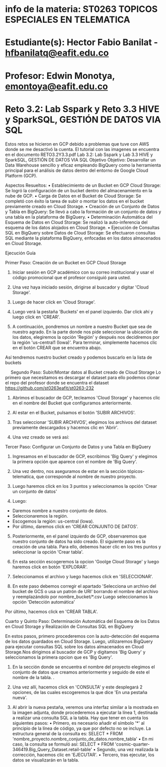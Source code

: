# info de la materia: ST0263 TOPICOS ESPECIALES EN TELEMATICA
#
# Estudiante(s): Hector Fabio Banilat - hfbanilatq@eafit.edu.co
# Profesor: Edwin Monotya, emontoya@eafit.edu.co


# Reto 3.2: Lab Sspark y Reto 3.3 HIVE y SparkSQL, GESTIÓN DE DATOS VIA SQL

Estos retos se hicieron en GCP debido a problemas que tuve con AWS donde se me desactivó la cuenta. El tutorial con las imagenes se encuentra en el documento RETO3.2Y3.3.pdf
Lab 3.2: Lab Sspark y Lab 3.3 HIVE y SparkSQL, GESTIÓN DE DATOS VIA SQL
Objetivo
Objetivo: Desarrollar un Data Warehouse sencillo y eficaz empleando BigQuery como la herramienta principal para el análisis de datos dentro del entorno de Google Cloud Platform (GCP).

Aspectos Resueltos:
•	Establecimiento de un Bucket en GCP Cloud Storage: Se logró la configuración de un bucket dentro del almacenamiento en la nube de GCP.
•	Carga de Datos en el Bucket de Cloud Storage: Se completó con éxito la tarea de subir o montar los datos en el bucket previamente creado en Cloud Storage.
•	Creación de un Conjunto de Datos y Tabla en BigQuery: Se llevó a cabo la formación de un conjunto de datos y una tabla en la plataforma de BigQuery.
•	Determinación Automática del Esquema de Datos en Cloud Storage: Se realizó la auto-inferencia del esquema de los datos alojados en Cloud Storage.
•	Ejecución de Consultas SQL en BigQuery sobre Datos de Cloud Storage: Se efectuaron consultas SQL mediante la plataforma BigQuery, enfocadas en los datos almacenados en Cloud Storage.

Ejecución
Guía

Primer Paso: Creación de un Bucket en GCP Cloud Storage
1.	Iniciar sesión en GCP académico con su correo institucional y usar el código promocional que el profesor consiguió para usted.
2.	Una vez haya iniciado sesión, dirigirse al buscador y digitar 'Cloud Storage'.
 
3.	Luego de hacer click en 'Cloud Storage'.

 
4.	Luego verá la pestaña 'Buckets' en el panel izquierdo. Dar click ahí y luego click en 'CREAR'.

 

5.	A continuación, pondremos un nombre a nuestro Bucket que sea de nuestro agrado. En la parte donde nos pide seleccionar la ubicación de los datos, elegiremos la opción 'Región' y después nos decidiremos por la región 'us-central1 (Iowa)'. Para terminar, simplemente hacemos clic en el botón CREAR que se encuentra abajo.

 

Así tendremos nuestro bucket creado y podemos buscarlo en la lista de buckets

 


 
Segundo Paso: Subir/Montar datos al Bucket creado de Cloud Storage
Lo primero que necesitamos es descargar el dataset para ello podemos clonar el repo del profesor donde se encuentra el dataset https://github.com/st0263eafit/st0263-232

1.	Abrimos el buscador de GCP, tecleamos 'Cloud Storage' y hacemos clic en el nombre del Bucket que configuramos anteriormente.
 
2.	Al estar en el Bucket, pulsamos el botón 'SUBIR ARCHIVOS'.
 
3.	Tras seleccionar 'SUBIR ARCHIVOS', elegimos los archivos del dataset previamente descargados y hacemos clic en 'Abrir'.
4.	Una vez creado se verá así: 

Tercer Paso: Configurar un Conjunto de Datos y una Tabla en BigQuery
1.	Ingresamos en el buscador de GCP, escribimos 'Big Query' y elegimos la primera opción que aparece con el nombre de 'Big Query'.

 

2.	Una vez dentro, nos aseguramos de estar en la sección tópicos-telematica, que corresponde al nombre de nuestro proyecto. 
3.	Luego haremos click en los 3 puntos y seleccionamos la opción 'Crear un conjunto de datos' 
 

4.	Luego:
- Daremos nombre a nuestro conjunto de datos.
- Seleccionaremos la región.
- Escogemos la región: us-central (lowa).
- Por último, daremos click en 'CREAR CONJUNTO DE DATOS'.
 


5.	Posteriormente, en el panel izquierdo de GCP, observaremos que nuestro conjunto de datos ha sido creado. El siguiente paso es la creación de una tabla. Para ello, debemos hacer clic en los tres puntos y seleccionar la opción 'Crear tabla'.

 

6.	En esta sección escogeremos la opcion 'Goolge Cloud Storage' y luego haremos click en botón 'EXPLORAR'.
7.	Seleccionamos el archivo y luego hacemos click en 'SELECCIONAR'.

 
8.	En este paso debemos corregir el apartado 'Selecciona un archivo del bucket de GCS o usa un patrón de URI' borrando el nombre del archivo y reemplazándolo por nombre_bucket/*.csv
Luego seleccionamos la opción 'Detección automática'

Por último, hacemos click en 'CREAR TABLA'.

 

Cuarto y Quinto Paso: Determinación Automática del Esquema de los Datos en Cloud Storage y Realización de Consultas SQL en BigQuery

En estos pasos, primero procederemos con la auto-detección del esquema de los datos guardados en Cloud Storage. Luego, utilizaremos BigQuery para ejecutar consultas SQL sobre los datos almacenados en Cloud Storage.Nos dirigimos al buscador de GCP y digitamos 'Big Query' y seleccionamos la primera opcion que es 'Big Query'.

1.	En la sección donde se encuentra el nombre del proyecto elegimos el conjunto de datos que creamos anteriormente y seguido de este el nombre de la tabla.
 .



2.	Una vez allí, hacemos click en 'CONSULTA' y este desplegará 2 opciones, de las cuales escogeremos la que dice 'En una pestaña nueva'.

 

3.	Al abrir la nueva pestaña, veremos una interfaz similar a la mostrada en la imagen adjunta, donde procederemos a ejecutar la línea 1, destinada a realizar una consulta SQL a la tabla. Hay que tener en cuenta los siguientes pasos:
•	Primero, es necesario añadir el símbolo '*' al principio de la línea de código, ya que por defecto no se incluye. La estructura general de la consulta es: SELECT * FROM 'nombre_proyecto.nombre_conjunto_de_datos.nombre_tabla'
•	En mi caso, la consulta se formuló así: SELECT * FROM 'cosmic-quarter-346419.Big_Query_Dataset.retail-table'
•	Segundo, una vez realizada la corrección, hacemos clic en 'EJECUTAR'.
•	Tercero, tras ejecutar, los datos se visualizarán en la tabla.
 
